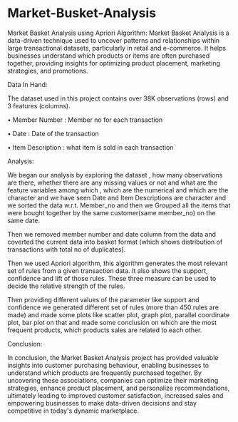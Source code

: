 # Market-Busket-Analysis

Market Basket Analysis using Apriori Algorithm:
Market Basket Analysis is a data-driven technique used to uncover patterns and relationships within large transactional datasets, particularly in retail and e-commerce. It helps businesses understand which products or items are often purchased together, providing insights for optimizing product placement, marketing strategies, and promotions.

Data In Hand:

The dataset used in this project contains over 38K observations (rows) and 3 features (columns).

•	Member Number : Member no for each transaction

•	Date :             Date of the transaction

•	Item Description : what item is sold in each transaction

Analysis:

We began our analysis by exploring the dataset , how many observations are there, whether there are any missing values or not and what are the feature variables among which , which are the numerical and which are the character and we have seen Date and Item Descriptions are character and we sorted the data w.r.t. Member_no and then we Grouped all the items that were bought together by the same customer(same member_no) on the same date.

Then we removed member number and date column from the data and coverted the current data into basket format (which shows distribution of transactions with total no of duplicates).

Then we used Apriori algorithm, this algorithm generates the most relevant set of 
rules from a given transaction data. It also shows the support, confidence and lift 
of those rules. These three measure can be used to decide the relative strength of 
the rules.

Then providing different values of the parameter like support and confidence we 
generated different set of rules (more than 450 rules are made) and made some       plots like scatter plot, graph plot, parallel coordinate plot, bar plot on that and made
some conclusion on which are the most frequent products, which products sales are           related to each other.


Conclusion:

In conclusion, the Market Basket Analysis project has provided valuable insights into customer purchasing behaviour, enabling businesses to understand which products are frequently purchased together. By uncovering these associations, companies     can optimize their marketing strategies, enhance product placement, and 
personalize recommendations, ultimately leading to improved customer satisfaction,
increased sales and empowering businesses to make data-driven decisions and stay competitive in today's dynamic marketplace.


